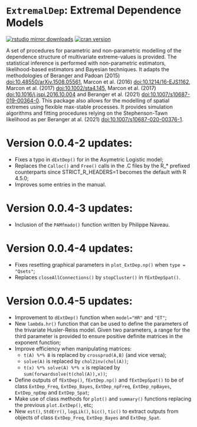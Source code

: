 # `ExtremalDep`: Extremal Dependence Models

[![rstudio mirror downloads](https://cranlogs.r-pkg.org/badges/ExtremalDep?color=2ED968)](https://cranlogs.r-pkg.org/)
[![cran version](https://www.r-pkg.org/badges/version/ExtremalDep)](https://cran.r-project.org/package=ExtremalDep)

A set of procedures for parametric and non-parametric modelling of the dependence structure of multivariate extreme-values is provided. The statistical inference is performed with non-parametric estimators, likelihood-based estimators and Bayesian techniques. It adapts the methodologies of Beranger and Padoan (2015) <doi:10.48550/arXiv.1508.05561>, Marcon et al. (2016) <doi:10.1214/16-EJS1162>, Marcon et al. (2017) <doi:10.1002/sta4.145>, Marcon et al. (2017) <doi:10.1016/j.jspi.2016.10.004> and Beranger et al. (2021) <doi:10.1007/s10687-019-00364-0>. This package also allows for the modelling of spatial extremes using flexible max-stable processes. It provides simulation algorithms and fitting procedures relying on the Stephenson-Tawn likelihood as per Beranger at al. (2021) <doi:10.1007/s10687-020-00376-1>.

# Version 0.0.4-2 updates:

- Fixes a typo in `dExtDep()` for in the Asymetric Logistic model;
- Replaces the `Calloc()` and `Free()` calls in the .C files by the R_* prefixed counterparts since STRICT_R_HEADERS=1 becomes the default with R 4.5.0;
- Improves some entries in the manual. 

# Version 0.0.4-3 updates:

- Inclusion of the `PAMfmado()` function written by Philippe Naveau. 

# Version 0.0.4-4 updates:

- Fixes resetting graphical parameters in `plot_ExtDep.np()` when `type = "Qsets"`;
- Replaces `closeAllConnections()` by `stopCluster()` in `fExtDepSpat()`.

# Version 0.0.4-5 updates:

- Improvement to `dExtDep()` function when `model="HR"` and `"ET"`;
- New `lambda.hr()` function that can be used to define the parameters of the trivariate Husler-Reiss model. Given two parameters, a range for the third parameter is provided to ensure positive definite matrices in the exponent function;
- Improve efficiency when manipulating matrices:
	- `t(A) %*% B` is replaced by `crossprod(A,B)` (and vice versa);
	- `solve(A)` is replaced by `chol2inv(chol(A))`;
	- `t(x) %*% solve(A) %*% x` is replaced by `sum(forwardsolve(t(chol(A)),x))`;
- Define outputs of `fExtDep()`, `fExtDep.np()` and `fExtDepSpat()` to be of class `ExtDep_Freq`, `ExtDep_Bayes`, `ExtDep_npFreq`, `ExtDep_npBayes`, `ExtDep_npEmp` and `ExtDep_Spat`;
- Make use of class methods for `plot()` and `summary()` functions replacing the previous `plot.ExtDep()`, etc;
- New `est()`, `StdErr()`, `logLik()`, `bic()`, `tic()` to extract outputs from objects of class `ExtDep_Freq`, `ExtDep_Bayes` and `ExtDep_Spat`.	
